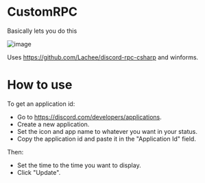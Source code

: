 # CustomRPC
Basically lets you do this

![image](https://imgur.com/a/5rg8EAG)

Uses https://github.com/Lachee/discord-rpc-csharp and winforms.

# How to use
To get an application id:
* Go to https://discord.com/developers/applications.
* Create a new application.
* Set the icon and app name to whatever you want in your status.
* Copy the application id and paste it in the "Application Id" field.

Then:
* Set the time to the time you want to display.
* Click "Update".
